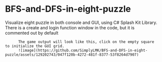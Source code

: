 # BFS-and-DFS-in-eight-puzzle
Visualize eight puzzle in both console and GUI, using C# Splash Kit Library.
There is a create and login function window in the code, but it is commented out by default

          The game output will look like this, click on the empty square to initialize the GUI grid.
          ![image](https://github.com/SimplyLMK/BFS-and-DFS-in-eight-puzzle/assets/129202743/047f120b-4272-481f-8377-53f8264d7907)
